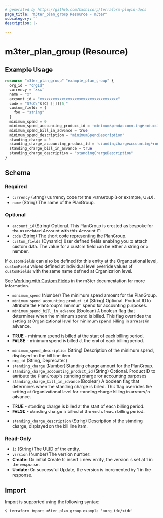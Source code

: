 ```yaml
---
# generated by https://github.com/hashicorp/terraform-plugin-docs
page_title: "m3ter_plan_group Resource - m3ter"
subcategory: ""
description: |-
  
---
```


# m3ter_plan_group (Resource)



## Example Usage

```terraform
resource "m3ter_plan_group" "example_plan_group" {
  org_id = "orgId"
  currency = "xxx"
  name = "x"
  account_id = "xxxxxxxxxxxxxxxxxxxxxxxxxxxxxxxxxxxx"
  code = "S?oC\"$]C] ]]]]]5]"
  custom_fields = {
    foo = "string"
  }
  minimum_spend = 0
  minimum_spend_accounting_product_id = "minimumSpendAccountingProductId"
  minimum_spend_bill_in_advance = true
  minimum_spend_description = "minimumSpendDescription"
  standing_charge = 0
  standing_charge_accounting_product_id = "standingChargeAccountingProductId"
  standing_charge_bill_in_advance = true
  standing_charge_description = "standingChargeDescription"
}
```

<!-- schema generated by tfplugindocs -->
## Schema

### Required

- `currency` (String) Currency code for the PlanGroup (For example, USD).
- `name` (String) The name of the PlanGroup.

### Optional

- `account_id` (String) Optional. This PlanGroup is created as bespoke for the associated Account with this Account ID.
- `code` (String) The short code representing the PlanGroup.
- `custom_fields` (Dynamic) User defined fields enabling you to attach custom data. The value for a custom field can be either a string or a number.

If `customFields` can also be defined for this entity at the Organizational level, `customField` values defined at individual level override values of `customFields` with the same name defined at Organization level.

See [Working with Custom Fields](https://www.m3ter.com/docs/guides/creating-and-managing-products/working-with-custom-fields) in the m3ter documentation for more information.
- `minimum_spend` (Number) The minimum spend amount for the PlanGroup.
- `minimum_spend_accounting_product_id` (String) Optional. Product ID to attribute the PlanGroup's minimum spend for accounting purposes.
- `minimum_spend_bill_in_advance` (Boolean) A boolean flag that determines when the minimum spend is billed. This flag overrides the setting at Organizational level for minimum spend billing in arrears/in advance.

* **TRUE** - minimum spend is billed at the start of each billing period. 
* **FALSE** - minimum spend is billed at the end of each billing period.
- `minimum_spend_description` (String) Description of the minimum spend, displayed on the bill line item.
- `org_id` (String, Deprecated)
- `standing_charge` (Number) Standing charge amount for the PlanGroup.
- `standing_charge_accounting_product_id` (String) Optional. Product ID to attribute the PlanGroup's standing charge for accounting purposes.
- `standing_charge_bill_in_advance` (Boolean) A boolean flag that determines when the standing charge is billed. This flag overrides the setting at Organizational level for standing charge billing in arrears/in advance.

* **TRUE** - standing charge is billed at the start of each billing period. 
* **FALSE** - standing charge is billed at the end of each billing period.
- `standing_charge_description` (String) Description of the standing charge, displayed on the bill line item.

### Read-Only

- `id` (String) The UUID of the entity.
- `version` (Number) The version number:
- **Create:** On initial Create to insert a new entity, the version is set at 1 in the response.
- **Update:** On successful Update, the version is incremented by 1 in the response.

## Import

Import is supported using the following syntax:

```shell
$ terraform import m3ter_plan_group.example '<org_id>/<id>'
```
